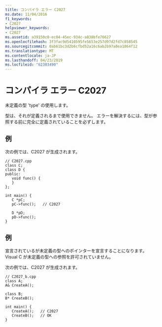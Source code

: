 ```yaml
---
title: コンパイラ エラー C2027
ms.date: 11/04/2016
f1_keywords:
- C2027
helpviewer_keywords:
- C2027
ms.assetid: a39150c0-ec04-45ec-934c-a838bfe76627
ms.openlocfilehash: 3f3fac9d5410595fe5653e257d97d2fd7c858545
ms.sourcegitcommit: 0ab61bc3d2b6cfbd52a16c6ab2b97a8ea1864f12
ms.translationtype: MT
ms.contentlocale: ja-JP
ms.lasthandoff: 04/23/2019
ms.locfileid: "62303490"
---
```

# <a name="compiler-error-c2027"></a>コンパイラ エラー C2027

未定義の型 'type' の使用します。

型は、それが定義されるまで使用できません。 エラーを解決するには、型が参照する前に完全に定義されていることを必ずします。

## <a name="example"></a>例

次の例では、C2027 が生成されます。

```
// C2027.cpp
class C;
class D {
public:
   void func() {
   }
};

int main() {
   C *pC;
   pC->func();   // C2027

   D *pD;
   pD->func();
}
```

## <a name="example"></a>例

宣言されているが未定義の型へのポインターを宣言することになります。  Visual C が未定義の型への参照を許可されていません。

次の例では、C2027 が生成されます。

```
// C2027_b.cpp
class A;
A& CreateA();

class B;
B* CreateB();

int main() {
   CreateA();   // C2027
   CreateB();   // OK
}
```